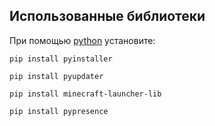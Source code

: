 ## Использованные библиотеки
При помощью [python](https://www.python.org/) установите:

```shell
pip install pyinstaller
```
```shell
pip install pyupdater
```

```shell
pip install minecraft-launcher-lib
```
```shell
pip install pypresence
```
